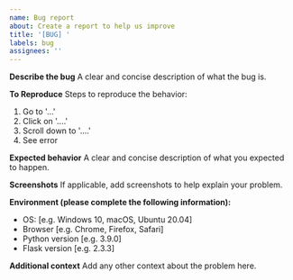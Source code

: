 ```yaml
---
name: Bug report
about: Create a report to help us improve
title: '[BUG] '
labels: bug
assignees: ''
---
```


**Describe the bug**
A clear and concise description of what the bug is.

**To Reproduce**
Steps to reproduce the behavior:
1. Go to '...'
2. Click on '....'
3. Scroll down to '....'
4. See error

**Expected behavior**
A clear and concise description of what you expected to happen.

**Screenshots**
If applicable, add screenshots to help explain your problem.

**Environment (please complete the following information):**
- OS: [e.g. Windows 10, macOS, Ubuntu 20.04]
- Browser [e.g. Chrome, Firefox, Safari]
- Python version [e.g. 3.9.0]
- Flask version [e.g. 2.3.3]

**Additional context**
Add any other context about the problem here.
